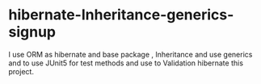 # hibernate-Inheritance-generics-signup
I use ORM as hibernate 
and base package , Inheritance 
and use generics and to use JUnit5 for test methods 
and use to Validation hibernate this project.
